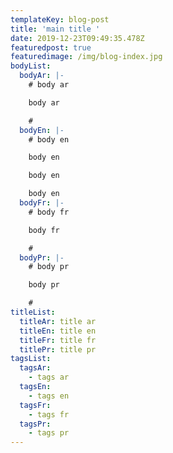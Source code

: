 ```yaml
---
templateKey: blog-post
title: 'main title '
date: 2019-12-23T09:49:35.478Z
featuredpost: true
featuredimage: /img/blog-index.jpg
bodyList:
  bodyAr: |-
    # body ar

    body ar

    #
  bodyEn: |-
    # body en

    body en

    body en

    body en
  bodyFr: |-
    # body fr

    body fr

    #
  bodyPr: |-
    # body pr

    body pr

    #
titleList:
  titleAr: title ar
  titleEn: title en
  titleFr: title fr
  titlePr: title pr
tagsList:
  tagsAr:
    - tags ar
  tagsEn:
    - tags en
  tagsFr:
    - tags fr
  tagsPr:
    - tags pr
---
```


